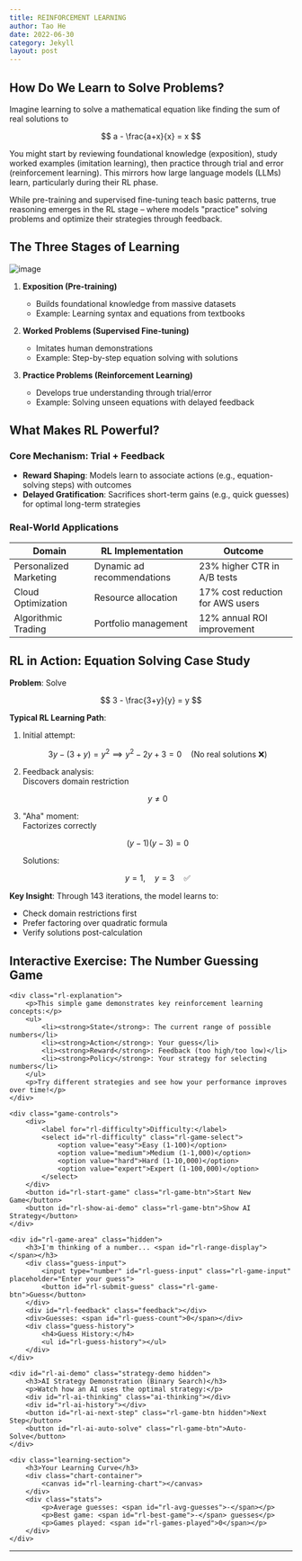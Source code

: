 ```yaml
---
title: REINFORCEMENT LEARNING
author: Tao He
date: 2022-06-30
category: Jekyll
layout: post
---
```


## How Do We Learn to Solve Problems?

Imagine learning to solve a mathematical equation like finding the sum of real solutions to 

$$
a - \frac{a+x}{x} = x
$$

You might start by reviewing foundational knowledge (exposition), study worked examples (imitation learning), then practice through trial and error (reinforcement learning). This mirrors how large language models (LLMs) learn, particularly during their RL phase.

While pre-training and supervised fine-tuning teach basic patterns, true reasoning emerges in the RL stage – where models "practice" solving problems and optimize their strategies through feedback.

## The Three Stages of Learning

![image](https://github.com/user-attachments/assets/db236b6f-54ee-475a-8df9-7028e26f84cf)

1. **Exposition (Pre-training)**  
   - Builds foundational knowledge from massive datasets  
   - Example: Learning syntax and equations from textbooks  

2. **Worked Problems (Supervised Fine-tuning)**  
   - Imitates human demonstrations  
   - Example: Step-by-step equation solving with solutions  

3. **Practice Problems (Reinforcement Learning)**  
   - Develops true understanding through trial/error  
   - Example: Solving unseen equations with delayed feedback  

## What Makes RL Powerful?

### Core Mechanism: Trial + Feedback
- **Reward Shaping**: Models learn to associate actions (e.g., equation-solving steps) with outcomes
- **Delayed Gratification**: Sacrifices short-term gains (e.g., quick guesses) for optimal long-term strategies

### Real-World Applications
<table>
    <thead>
        <tr>
            <th>Domain</th>
            <th>RL Implementation</th>
            <th>Outcome</th>
        </tr>
    </thead>
    <tbody>
        <tr>
            <td>Personalized Marketing</td>
            <td>Dynamic ad recommendations</td>
            <td>23% higher CTR in A/B tests</td>
        </tr>
        <tr>
            <td>Cloud Optimization</td>
            <td>Resource allocation</td>
            <td>17% cost reduction for AWS users</td>
        </tr>
        <tr>
            <td>Algorithmic Trading</td>
            <td>Portfolio management</td>
            <td>12% annual ROI improvement</td>
        </tr>
    </tbody>
</table>


## RL in Action: Equation Solving Case Study

**Problem**: Solve 

$$
3 - \frac{3+y}{y} = y
$$

**Typical RL Learning Path**:

1. Initial attempt:

   $$
   3y - (3+y) = y^2 \implies y^2 - 2y + 3 = 0 \quad \text{(No real solutions ❌)}
   $$

2. Feedback analysis:  
   Discovers domain restriction 

   $$
   y ≠ 0
   $$

3. "Aha" moment:  
   Factorizes correctly 

   $$
   (y-1)(y-3) = 0 
   $$

   Solutions: 

   $$
   y = 1, \quad y = 3 \quad ✅
   $$

**Key Insight**: Through 143 iterations, the model learns to:  
- Check domain restrictions first  
- Prefer factoring over quadratic formula  
- Verify solutions post-calculation

<div class="rl-game-module">
    <h2>Interactive Exercise: The Number Guessing Game</h2>
    
    <div class="rl-explanation">
        <p>This simple game demonstrates key reinforcement learning concepts:</p>
        <ul>
            <li><strong>State</strong>: The current range of possible numbers</li>
            <li><strong>Action</strong>: Your guess</li>
            <li><strong>Reward</strong>: Feedback (too high/too low)</li>
            <li><strong>Policy</strong>: Your strategy for selecting numbers</li>
        </ul>
        <p>Try different strategies and see how your performance improves over time!</p>
    </div>

    <div class="game-controls">
        <div>
            <label for="rl-difficulty">Difficulty:</label>
            <select id="rl-difficulty" class="rl-game-select">
                <option value="easy">Easy (1-100)</option>
                <option value="medium">Medium (1-1,000)</option>
                <option value="hard">Hard (1-10,000)</option>
                <option value="expert">Expert (1-100,000)</option>
            </select>
        </div>
        <button id="rl-start-game" class="rl-game-btn">Start New Game</button>
        <button id="rl-show-ai-demo" class="rl-game-btn">Show AI Strategy</button>
    </div>

    <div id="rl-game-area" class="hidden">
        <h3>I'm thinking of a number... <span id="rl-range-display"></span></h3>
        <div class="guess-input">
            <input type="number" id="rl-guess-input" class="rl-game-input" placeholder="Enter your guess">
            <button id="rl-submit-guess" class="rl-game-btn">Guess</button>
        </div>
        <div id="rl-feedback" class="feedback"></div>
        <div>Guesses: <span id="rl-guess-count">0</span></div>
        <div class="guess-history">
            <h4>Guess History:</h4>
            <ul id="rl-guess-history"></ul>
        </div>
    </div>

    <div id="rl-ai-demo" class="strategy-demo hidden">
        <h3>AI Strategy Demonstration (Binary Search)</h3>
        <p>Watch how an AI uses the optimal strategy:</p>
        <div id="rl-ai-thinking" class="ai-thinking"></div>
        <div id="rl-ai-history"></div>
        <button id="rl-ai-next-step" class="rl-game-btn hidden">Next Step</button>
        <button id="rl-ai-auto-solve" class="rl-game-btn">Auto-Solve</button>
    </div>
    
    <div class="learning-section">
        <h3>Your Learning Curve</h3>
        <div class="chart-container">
            <canvas id="rl-learning-chart"></canvas>
        </div>
        <div class="stats">
            <p>Average guesses: <span id="rl-avg-guesses">-</span></p>
            <p>Best game: <span id="rl-best-game">-</span> guesses</p>
            <p>Games played: <span id="rl-games-played">0</span></p>
        </div>
    </div>
</div>

<!-- Include Chart.js if not already in your site -->
<script src="https://cdnjs.cloudflare.com/ajax/libs/Chart.js/3.7.1/chart.min.js"></script>

<!-- Number Guessing Game Script -->
<script>
    // Immediately-invoked function expression to avoid global namespace pollution
    (function() {
        // Game variables
        let targetNumber;
        let minRange;
        let maxRange;
        let guessCount;
        let gameActive = false;
        let gameHistory = [];
        let aiDemoActive = false;
        let aiCurrentMin;
        let aiCurrentMax;
        let aiGuessCount;
        let aiStepInterval;

        // DOM elements
        const difficultySelect = document.getElementById('rl-difficulty');
        const startGameBtn = document.getElementById('rl-start-game');
        const showAiDemoBtn = document.getElementById('rl-show-ai-demo');
        const gameArea = document.getElementById('rl-game-area');
        const rangeDisplay = document.getElementById('rl-range-display');
        const guessInput = document.getElementById('rl-guess-input');
        const submitGuessBtn = document.getElementById('rl-submit-guess');
        const feedbackEl = document.getElementById('rl-feedback');
        const guessCountEl = document.getElementById('rl-guess-count');
        const guessHistoryEl = document.getElementById('rl-guess-history');
        const aiDemo = document.getElementById('rl-ai-demo');
        const aiThinking = document.getElementById('rl-ai-thinking');
        const aiHistory = document.getElementById('rl-ai-history');
        const aiNextStepBtn = document.getElementById('rl-ai-next-step');
        const aiAutoSolveBtn = document.getElementById('rl-ai-auto-solve');
        const avgGuessesEl = document.getElementById('rl-avg-guesses');
        const bestGameEl = document.getElementById('rl-best-game');
        const gamesPlayedEl = document.getElementById('rl-games-played');

        // Initialize learning chart
        let learningChart;
        function initChart() {
            const ctx = document.getElementById('rl-learning-chart').getContext('2d');
            learningChart = new Chart(ctx, {
                type: 'line',
                data: {
                    labels: [],
                    datasets: [{
                        label: 'Your Guesses',
                        data: [],
                        borderColor: '#3498db',
                        backgroundColor: 'rgba(52, 152, 219, 0.2)',
                        tension: 0.1,
                        fill: true
                    },
                    {
                        label: 'Optimal (Binary Search)',
                        data: [],
                        borderColor: '#27ae60',
                        borderDash: [5, 5],
                        pointRadius: 0
                    }]
                },
                options: {
                    responsive: true,
                    scales: {
                        y: {
                            beginAtZero: true,
                            title: {
                                display: true,
                                text: 'Number of Guesses'
                            }
                        },
                        x: {
                            title: {
                                display: true,
                                text: 'Game Number'
                            }
                        }
                    }
                }
            });
        }

        // Get range based on difficulty
        function getDifficultyRange(difficulty) {
            switch(difficulty) {
                case 'easy': return [1, 100];
                case 'medium': return [1, 1000];
                case 'hard': return [1, 10000];
                case 'expert': return [1, 100000];
                default: return [1, 100];
            }
        }

        // Calculate optimal number of guesses using binary search
        function calculateOptimalGuesses(min, max) {
            return Math.ceil(Math.log2(max - min + 1));
        }

        // Start a new game
        function startGame() {
            const [min, max] = getDifficultyRange(difficultySelect.value);
            minRange = min;
            maxRange = max;
            targetNumber = Math.floor(Math.random() * (max - min + 1)) + min;
            guessCount = 0;
            gameActive = true;
            
            // Update UI
            gameArea.classList.remove('hidden');
            rangeDisplay.textContent = `between ${min} and ${max}`;
            feedbackEl.textContent = '';
            feedbackEl.className = 'feedback';
            guessCountEl.textContent = '0';
            guessHistoryEl.innerHTML = '';
            guessInput.value = '';
            guessInput.focus();
            
            console.log(`Game started: Target number is ${targetNumber}`);
        }

        // Make a guess
        function makeGuess() {
            if (!gameActive) return;
            
            const guess = parseInt(guessInput.value);
            if (isNaN(guess) || guess < minRange || guess > maxRange) {
                feedbackEl.textContent = `Please enter a valid number between ${minRange} and ${maxRange}`;
                feedbackEl.className = 'feedback';
                return;
            }
            
            guessCount++;
            guessCountEl.textContent = guessCount;
            
            // Add to history
            const listItem = document.createElement('li');
            
            if (guess === targetNumber) {
                feedbackEl.textContent = `Correct! You found the number in ${guessCount} guesses.`;
                feedbackEl.className = 'feedback correct';
                listItem.textContent = `Guess #${guessCount}: ${guess} - CORRECT!`;
                endGame();
            } else if (guess < targetNumber) {
                feedbackEl.textContent = 'Too low! Try a higher number.';
                feedbackEl.className = 'feedback too-low';
                listItem.textContent = `Guess #${guessCount}: ${guess} - Too low`;
            } else {
                feedbackEl.textContent = 'Too high! Try a lower number.';
                feedbackEl.className = 'feedback too-high';
                listItem.textContent = `Guess #${guessCount}: ${guess} - Too high`;
            }
            
            guessHistoryEl.appendChild(listItem);
            guessInput.value = '';
            guessInput.focus();
        }

        // End the game and update statistics
        function endGame() {
            gameActive = false;
            
            // Add to game history
            gameHistory.push({
                difficulty: difficultySelect.value,
                range: [minRange, maxRange],
                guesses: guessCount,
                optimal: calculateOptimalGuesses(minRange, maxRange)
            });
            
            // Update chart
            updateChart();
            
            // Update statistics
            updateStats();
        }

        // Update the learning curve chart
        function updateChart() {
            learningChart.data.labels = gameHistory.map((_, i) => `Game ${i + 1}`);
            learningChart.data.datasets[0].data = gameHistory.map(game => game.guesses);
            learningChart.data.datasets[1].data = gameHistory.map(game => game.optimal);
            learningChart.update();
        }

        // Update statistics display
        function updateStats() {
            if (gameHistory.length === 0) return;
            
            const totalGuesses = gameHistory.reduce((sum, game) => sum + game.guesses, 0);
            const average = totalGuesses / gameHistory.length;
            const best = Math.min(...gameHistory.map(game => game.guesses));
            
            avgGuessesEl.textContent = average.toFixed(1);
            bestGameEl.textContent = best;
            gamesPlayedEl.textContent = gameHistory.length;
        }

        // AI Demo functions
        function startAiDemo() {
            aiDemo.classList.remove('hidden');
            aiCurrentMin = minRange;
            aiCurrentMax = maxRange;
            aiGuessCount = 0;
            aiHistory.innerHTML = '';
            aiThinking.textContent = 'Thinking...';
            aiNextStepBtn.classList.remove('hidden');
            
            // Show first step after a short delay
            setTimeout(() => {
                aiDemoActive = true;
                aiNextStep();
            }, 1000);
        }

        function aiNextStep() {
            if (!aiDemoActive) return;
            
            aiGuessCount++;
            const middleValue = Math.floor((aiCurrentMin + aiCurrentMax) / 2);
            
            const thinkingText = `Step ${aiGuessCount}: Current range is [${aiCurrentMin}-${aiCurrentMax}].\nMiddle value is ${middleValue}`;
            aiThinking.textContent = thinkingText;
            
            const listItem = document.createElement('div');
            
            if (middleValue === targetNumber) {
                listItem.innerHTML = `<strong>Guess #${aiGuessCount}:</strong> ${middleValue} - CORRECT! Found in ${aiGuessCount} steps.`;
                aiDemoActive = false;
                aiNextStepBtn.classList.add('hidden');
            } else if (middleValue < targetNumber) {
                listItem.innerHTML = `<strong>Guess #${aiGuessCount}:</strong> ${middleValue} - Too low`;
                aiCurrentMin = middleValue + 1;
            } else {
                listItem.innerHTML = `<strong>Guess #${aiGuessCount}:</strong> ${middleValue} - Too high`;
                aiCurrentMax = middleValue - 1;
            }
            
            aiHistory.appendChild(listItem);
        }

        function aiAutoSolve() {
            if (aiStepInterval) {
                clearInterval(aiStepInterval);
                aiAutoSolveBtn.textContent = 'Auto-Solve';
                aiStepInterval = null;
                return;
            }
            
            if (!aiDemoActive) {
                startAiDemo();
            }
            
            aiAutoSolveBtn.textContent = 'Stop Auto-Solve';
            aiNextStepBtn.classList.add('hidden');
            
            aiStepInterval = setInterval(() => {
                if (!aiDemoActive) {
                    clearInterval(aiStepInterval);
                    aiAutoSolveBtn.textContent = 'Auto-Solve';
                    return;
                }
                aiNextStep();
            }, 1000);
        }

        // Event listeners
        startGameBtn.addEventListener('click', startGame);
        submitGuessBtn.addEventListener('click', makeGuess);
        guessInput.addEventListener('keypress', (e) => {
            if (e.key === 'Enter') makeGuess();
        });
        showAiDemoBtn.addEventListener('click', startAiDemo);
        aiNextStepBtn.addEventListener('click', aiNextStep);
        aiAutoSolveBtn.addEventListener('click', aiAutoSolve);

        // Initialize
        initChart();
    })();
</script>

---
